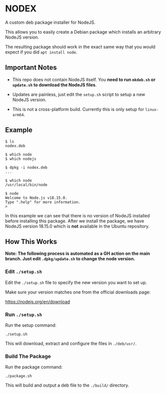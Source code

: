 # NODEX

A custom deb package installer for NodeJS.

This allows you to easily create a Debian package which installs an arbitrary NodeJS version. 

The resulting package should work in the exact same way that you would expect if you did `apt install node`.  

## Important Notes

- This repo does not contain NodeJS itself. You **need to run `mkdeb.sh` or `update.sh` to download the NodeJS files**.

- Updates are painless, just edit the `setup.sh` script to setup a new NodeJS version.

- This is not a cross-platform build. Currently this is only setup for `linux-arm64`.

## Example
```
$ ls
nodex.deb

$ which node
$ which nodejs 

$ dpkg -i nodex.deb
...

$ which node
/usr/local/bin/node

$ node
Welcome to Node.js v18.15.0.
Type ".help" for more information.
> 
```

In this example we can see that there is no version of NodeJS installed before installing this package. After we install the package, we have NodeJS version 18.15.0 which is **not** available in the Ubuntu repository. 

## How This Works

**Note: The following process is automated as a GH action on the main branch. Just edit `.dpkg/update.sh` to change the node version.**

### Edit `./setup.sh`

Edit the `./setup.sh` file to specify the new version you want to set up.

Make sure your version matches one from the official downloads page:

https://nodejs.org/en/download

### Run `./setup.sh`

Run the setup command:
```
./setup.sh
```

This will download, extract and configure the files in `./deb/usr/`.

### Build The Package

Run the package command:
```
./package.sh
```

This will build and output a deb file to the `./build/` directory.
